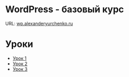 # WordPress - базовый курс #

URL: [wp.alexanderyurchenko.ru](https://wp.alexanderyurchenko.ru/)

# Уроки #

* [Урок 1](https://github.com/yaleksandr89/wp-l/blob/master/Lesson-1.md)
* [Урок 2](https://github.com/yaleksandr89/wp-l/blob/master/Lesson-2.md)
* [Урок 3](https://github.com/yaleksandr89/wp-l/blob/master/Lesson-3.md)